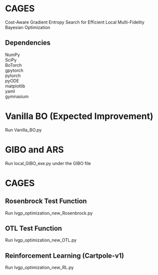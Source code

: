 # CAGES
Cost-Aware Gradient Entropy Search for Efficient Local
Multi-Fidelity Bayesian Optimization

Dependencies
------------

NumPy \
SciPy \
BoTorch \
gpytorch \
pytorch \
pyODE \
matplotlib \
yaml\
gymnasium

# Vanilla BO (Expected Improvement)
Run Vanilla_BO.py

# GIBO and ARS
Run local_GIBO_exe.py under the GIBO file

# CAGES 
Rosenbrock Test Function
------------
Run lvgp_optimization_new_Rosenbrock.py

OTL Test Function
------------
Run lvgp_optimization_new_OTL.py

Reinforcement Learning (Cartpole-v1)
------------
Run lvgp_optimization_new_RL.py
